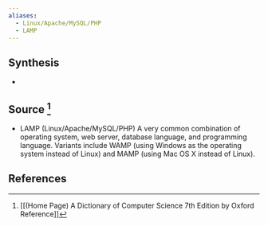 ```yaml
---
aliases:
  - Linux/Apache/MySQL/PHP
  - LAMP
---
```

## Synthesis
- 
## Source [^1]
- LAMP (Linux/Apache/MySQL/PHP) A very common combination of operating system, web server, database language, and programming language. Variants include WAMP (using Windows as the operating system instead of Linux) and MAMP (using Mac OS X instead of Linux).
## References

[^1]: [[(Home Page) A Dictionary of Computer Science 7th Edition by Oxford Reference]]